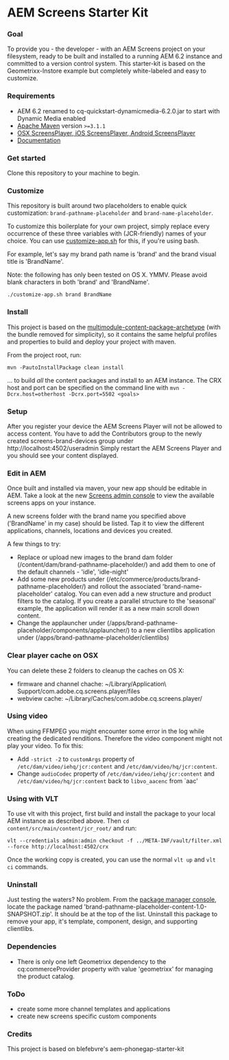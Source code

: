 AEM Screens Starter Kit
====================

### Goal 

To provide you - the developer - with an AEM Screens project on your filesystem, ready to be built and installed to a running AEM 6.2 instance and committed to a version control system. This starter-kit is based on the Geometrixx-Instore example but completely white-labeled and easy to customize.


### Requirements

- AEM 6.2 renamed to cq-quickstart-dynamicmedia-6.2.0.jar to start with Dynamic Media enabled
- [Apache Maven](https://maven.apache.org/) version `>=3.1.1`
- [OSX ScreensPlayer, iOS ScreensPlayer, Android ScreensPlayer](https://download.macromedia.com/screens/)
- [Documentation](https://docs.adobe.com/docs/en/aem/6-2/deploy/screens.html)


### Get started

Clone this repository to your machine to begin.


### Customize

This repository is built around two placeholders to enable quick customization: `brand-pathname-placeholder` and `brand-name-placeholder`.

To customize this boilerplate for your own project, simply replace every occurrence of these three variables with (JCR-friendly) names of your choice. You can use [customize-app.sh](customize-app.sh) for this, if you're using bash.

For example, let's say my brand path name is 'brand' and the brand visual title is 'BrandName'. 

Note: the following has only been tested on OS X. YMMV. Please avoid blank characters in both 'brand' and 'BrandName'.

	./customize-app.sh brand BrandName


### Install

This project is based on the [multimodule-content-package-archetype](http://dev.day.com/content/docs/en/aem/6-0/develop/how-tos/vlt-mavenplugin.html#multimodule-content-package-archetype) (with the bundle removed for simplicity), so it contains the same helpful profiles and properties to build and deploy your project with maven.

From the project root, run:

    mvn -PautoInstallPackage clean install 

... to build *all* the content packages and install to an AEM instance. The CRX host and port can be specified on the command line with `mvn -Dcrx.host=otherhost -Dcrx.port=5502 <goals>`


### Setup

After you register your device the AEM Screens Player will not be allowed to access content. You have to add the Contributors group to the newly created screens-brand-devices group under http://localhost:4502/useradmin
Simply restart the AEM Screens Player and you should see your content displayed.


### Edit in AEM

Once built and installed via maven, your new app should be editable in AEM. Take a look at the new [Screens admin console](http://localhost:4502/screens.html/content/screens) to view the available screens apps on your instance.

A new screens folder with the brand name you specified above ('BrandName' in my case) should be listed. Tap it to view the different applications, channels, locations and devices you created. 

A few things to try:

- Replace or upload new images to the brand dam folder (/content/dam/brand-pathname-placeholder/) and add them to one of the default channels - 'idle', 'idle-night'
- Add some new products under (/etc/commerce/products/brand-pathname-placeholder/) and rollout the associated 'brand-name-placeholder' catalog. You can even add a new structure and product filters to the catalog. If you create a parallel structure to the 'seasonal' example, the application will render it as a new main scroll down content.
- Change the applauncher under (/apps/brand-pathname-placeholder/components/applauncher/) to a new clientlibs application under (/apps/brand-pathname-placeholder/clientlibs)


### Clear player cache on OSX
You can delete these 2 folders to cleanup the caches on OS X:

- firmware and channel chache: ~/Library/Application\ Support/com.adobe.cq.screens.player/files
- webview cache: ~/Library/Caches/com.adobe.cq.screens.player/

### Using video
When using FFMPEG you might encounter some error in the log while creating the dedicated renditions. Therefore the video component might not play your video. To fix this:

- Add `-strict -2` to `customArgs` property of `/etc/dam/video/iehq/jcr:content` and `/etc/dam/video/hq/jcr:content`.
- Change `audioCodec` property of `/etc/dam/video/iehq/jcr:content` and `/etc/dam/video/hq/jcr:content` back to `libvo_aacenc` from `aac'

### Using with VLT

To use vlt with this project, first build and install the package to your local AEM instance as described above. Then `cd content/src/main/content/jcr_root/` and run:

    vlt --credentials admin:admin checkout -f ../META-INF/vault/filter.xml --force http://localhost:4502/crx

Once the working copy is created, you can use the normal ``vlt up`` and ``vlt ci`` commands.


### Uninstall

Just testing the waters? No problem. From the [package manager console](http://localhost:4502/crx/packmgr/index.jsp), locate the package named 'brand-pathname-placeholder-content-1.0-SNAPSHOT.zip'. It should be at the top of the list. Uninstall this package to remove your app, it's template, component, design, and supporting clientlibs.


### Dependencies

- There is only one left Geometrixx dependency to the cq:commerceProvider property with value 'geometrixx' for managing the product catalog.

### ToDo

- create some more channel templates and applications
- create new screens specific custom components

### Credits

This project is based on blefebvre's aem-phonegap-starter-kit